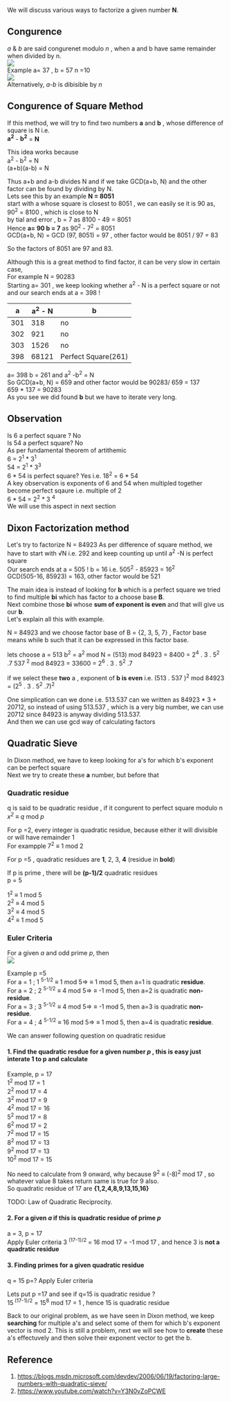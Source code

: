 We will discuss various ways to factorize a given number **N**.

## Congurence
*a* & *b* are said congurenet modulo *n* , when a and b have same remainder when divided by n.    
![](https://wikimedia.org/api/rest_v1/media/math/render/svg/fbb66ad4d03232b185b3dd6a6ee293943f21f786)  
Example a= 37 , b = 57 n =10  
![](https://wikimedia.org/api/rest_v1/media/math/render/svg/2597d68becb3448bb118defd783d20f82d182aee)  
Alternatively, *a*-*b* is dibisible by *n*

## Congurence of Square Method
If this method, we will try to find two numbers **a** and **b**  , whose difference of square is N i.e. <br />
**a<sup>2</sup>** - **b<sup>2</sup>** = **N**

This idea works because<br />
a<sup>2</sup> - b<sup>2</sup> = N<br />
(a+b)(a-b) = N<br />

Thus a+b and a-b divides N and if we take GCD(a+b, N) and the other factor can be found by dividing by N.<br />
Lets see this by an example **N = 8051** <br />
start with a whose square is closest to 8051 , we can easily se it is 90 as,  90<sup>2</sup> = 8100 , which is close to N <br />
by tial and error , b = 7 as 8100 - 49 = 8051<br />
Hence **a= 90 b = 7** as 90<sup>2</sup> - 7<sup>2</sup> = 8051<br />
GCD(a+b, N) = GCD (97, 8051) = 97 , other factor would be 8051 / 97 = 83<br />

So the factors of 8051 are 97 and 83.<br />

Although this is a great method to find factor, it can be very slow in certain case,<br />
For example  N = 90283<br />
Starting a= 301 , we keep looking whether a<sup>2</sup> - N is a perfect square or not and our search ends at a = 398 !<br />

a | a<sup>2</sup> - N| b
------|-------|--------
301| 318 | no
302| 921 | no
303| 1526| no
398| 68121| Perfect Square(261)

a= 398 b = 261 and a<sup>2</sup> -b<sup>2</sup> = N <br />
So GCD(a+b, N) = 659 and other factor would be 90283/ 659 = 137<br />
659 * 137 = 90283<br />
As you see we did found **b**  but we have to iterate very long.<br />

## Observation
Is 6 a perfect square ? No    
Is 54 a perfect square? No  
As per fundamental theorem of artithemic  
6 = 2<sup>1</sup> * 3<sup>1</sup>  
54 = 2<sup>1</sup> * 3<sup>3</sup>  
6 * 54 is perfect square? Yes i.e. 18<sup>2</sup> = 6 * 54  
A key observation is exponents of 6 and 54 when multipled together become perfect sqaure i.e. multiple of 2  
6 * 54 = 2<sup>2</sup> * 3 <sup>4</sup>  
We will use this aspect in next section  

## Dixon Factorization method

Let's try to factorize 
N = 84923 
As per difference of square method, we have to start with √N i.e. 292 and keep counting up until a<sup>2</sup> -N is perfect square  
Our search ends at a = 505 !  b = 16 i.e. 505<sup>2</sup> - 85923 = 16<sup>2</sup>  
GCD(505-16, 85923) = 163, other factor would be 521  

The main idea is instead of looking for **b** which is a perfect square we tried to find multiple **bi**  which has factor to a choose base **B**.  
Next combine those **bi** whose **sum of exponent is even** and that will give us our **b**.<br />
Let's explain all this with example.  

N = 84923  and we choose factor base of B = {2, 3, 5, 7} , Factor base means while b such that it can be expressed in this factor base.

lets choose a = 513     b<sup>2</sup> = a<sup>2</sup> mod N = (513) mod 84923 = 8400 = 2<sup>4</sup>  . 3 . 5<sup>2</sup> .7
537 <sup>2</sup> mod 84923 = 33600 =  2<sup>6</sup>  . 3 . 5<sup>2</sup> .7

if we select these **two** a , exponent of **b is even** i.e. 
(513 . 537 )<sup>2</sup> mod 84923 = (2<sup>5</sup>  . 3 . 5<sup>2</sup> .7)<sup>2</sup>

One simplication can we done i.e. 513.537 can we written as 84923 * 3 + 20712, so instead of using 513.537 , which is a very big number, we can use 20712 since 84923 is anyway dividing 513.537.  
And then we can use gcd way of calculating factors  

## Quadratic Sieve  

In Dixon method, we have to keep looking for a's for which b's exponent can be perfect square  
Next we try to  create  these  **a**  number, but before that  

### Quadratic residue
q is said to be quadratic residue , if it congurent to perfect square modulo n  
*x<sup>2</sup>* ≡  *q*  mod *p*  

For p =2, every integer is quadratic residue, because either it will divisible or will have remainder 1  
For exampple 7<sup>2</sup> ≡ 1 mod 2  

For p =5 , quadratic residues are **1**, 2, 3, **4** (residue in **bold**)  

If p is prime , there will be **(p-1)/2** quadratic residues  
p = 5  

1<sup>2</sup> ≡ 1 mod 5  
2<sup>2</sup> ≡ 4 mod 5  
3<sup>2</sup> ≡ 4 mod 5  
4<sup>2</sup> ≡ 1 mod 5  

### Euler Criteria
For a given *a* and odd prime *p*, then  
![](https://wikimedia.org/api/rest_v1/media/math/render/svg/f91057ce9d4d7a48280406d44f52d6417950b43f)  

Example p =5  
For a = 1 ; 1 <sup> 5-1/2</sup> ≡ 1 mod  5=> ≡  1 mod 5, then a=1 is quadratic **residue**.  
For a = 2 ; 2 <sup> 5-1/2</sup> ≡ 4 mod  5=> ≡ -1 mod 5, then a=2 is quadratic **non-residue**.  
For a = 3 ; 3 <sup> 5-1/2</sup> ≡ 4 mod  5=> ≡ -1 mod 5, then a=3 is quadratic **non-residue**.  
For a = 4 ; 4 <sup> 5-1/2</sup> ≡ 16 mod 5=> ≡  1 mod 5, then a=4 is quadratic **residue**.  

We can answer following question on quadratic residue
#### 1. Find the quadratic resdue for a given number *p* , this is easy just interate 1 to p and calculate  
Example, p = 17  
1<sup>2</sup> mod 17 = 1  
2<sup>2</sup> mod 17 = 4  
3<sup>2</sup> mod 17 = 9  
4<sup>2</sup> mod 17 = 16  
5<sup>2</sup> mod 17 = 8  
6<sup>2</sup> mod 17 = 2  
7<sup>2</sup> mod 17 = 15  
8<sup>2</sup> mod 17 = 13  
9<sup>2</sup> mod 17 = 13  
10<sup>2</sup> mod 17 = 15   

No need to calculate from 9 onward, why because 9<sup>2</sup> ≡ (-8)<sup>2</sup> mod 17 , so whatever value 8 takes return same is true for 9 also.  
So quadratic residue of 17 are **{1,2,4,8,9,13,15,16}**  

TODO: Law of Quadratic Reciprocity.  
#### 2. For a given *a* if this is quadratic residue of prime *p*  

a = 3, p = 17  
Apply Euler criteria
3 <sup> (17-1)/2 </sup>  = 16 mod 17 = -1 mod 17 , and hence 3 is **not a quadratic residue**  

#### 3. Finding primes for a given quadratic residue

 q = 15 p=? 
 Apply Euler criteria
 
 Lets put p =17 and see if q=15 is quadratic residue ?  
 15<sup> (17-1)/2</sup>  = 15<sup>8</sup> mod 17 = 1 , hence 15 is quadratic residue  
 
Back to our original problem, as we have seen in Dixon method, we keep **searching** for multiple a's and select some of them for which b's exponent vector is mod 2. This is still a problem, next we will see how to **create** these a's effectuvely and then solve their exponent vector to get the b.  


## Reference
1. https://blogs.msdn.microsoft.com/devdev/2006/06/19/factoring-large-numbers-with-quadratic-sieve/
2. https://www.youtube.com/watch?v=Y3N0vZoPCWE
